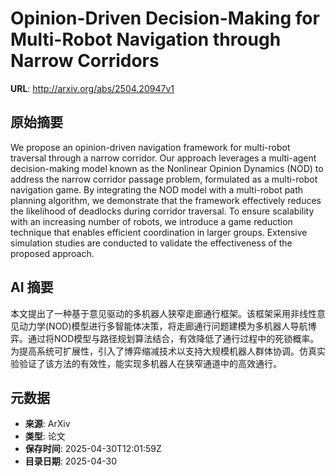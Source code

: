# Opinion-Driven Decision-Making for Multi-Robot Navigation through Narrow Corridors

**URL**: http://arxiv.org/abs/2504.20947v1

## 原始摘要

We propose an opinion-driven navigation framework for multi-robot traversal
through a narrow corridor. Our approach leverages a multi-agent decision-making
model known as the Nonlinear Opinion Dynamics (NOD) to address the narrow
corridor passage problem, formulated as a multi-robot navigation game. By
integrating the NOD model with a multi-robot path planning algorithm, we
demonstrate that the framework effectively reduces the likelihood of deadlocks
during corridor traversal. To ensure scalability with an increasing number of
robots, we introduce a game reduction technique that enables efficient
coordination in larger groups. Extensive simulation studies are conducted to
validate the effectiveness of the proposed approach.


## AI 摘要

本文提出了一种基于意见驱动的多机器人狭窄走廊通行框架。该框架采用非线性意见动力学(NOD)模型进行多智能体决策，将走廊通行问题建模为多机器人导航博弈。通过将NOD模型与路径规划算法结合，有效降低了通行过程中的死锁概率。为提高系统可扩展性，引入了博弈缩减技术以支持大规模机器人群体协调。仿真实验验证了该方法的有效性，能实现多机器人在狭窄通道中的高效通行。

## 元数据

- **来源**: ArXiv
- **类型**: 论文
- **保存时间**: 2025-04-30T12:01:59Z
- **目录日期**: 2025-04-30
